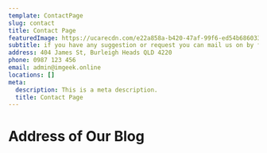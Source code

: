 ```yaml
---
template: ContactPage
slug: contact
title: Contact Page
featuredImage: https://ucarecdn.com/e22a858a-b420-47af-99f6-ed54b6860333/
subtitle: if you have any suggestion or request you can mail us on by filling form
address: 404 James St, Burleigh Heads QLD 4220
phone: 0987 123 456
email: admin@imgeek.online
locations: []
meta:
  description: This is a meta description.
  title: Contact Page
---
```

# Address of Our Blog